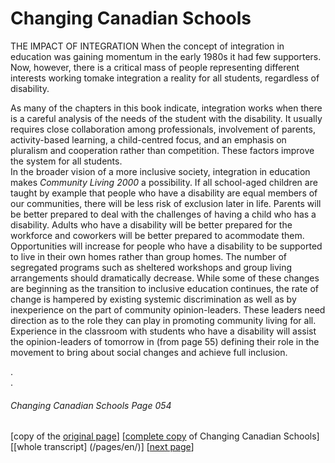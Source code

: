# Changing Canadian Schools

THE IMPACT OF INTEGRATION
When the concept of integration in education was gaining momentum in the early 1980s it had few supporters. Now, however, there is a critical mass of people representing different interests working tomake integration a reality for all students, regardless of disability.  

As many of the chapters in this book indicate, integration works when there is a careful analysis of the needs of the student with the disability. It usually requires close collaboration among professionals, involvement of parents, activity-based learning, a child-centred focus, and an emphasis on pluralism and cooperation rather than competition. These factors improve the system for all students.  
In the broader vision of a more inclusive society, integration in education makes *Community Living 2000* a possibility. If all school-aged children are taught by example that people who have a disability are equal members of our communities, there will be less risk of exclusion later in life. Parents will be better prepared to deal with the challenges of having a child who has a disability. Adults who have a disability will be better prepared for the workforce and coworkers will be better prepared to acommodate them.
Opportunities will increase for people who have a disability to be supported to live in their own homes rather than group homes. The number of segregated programs such as sheltered workshops and group living arrangements should dramatically decrease. While some of these changes are beginning as the transition to inclusive education continues, the rate of change is hampered by existing systemic discrimination as well as by inexperience on the part of community opinion-leaders. These leaders need direction as to the role they can play in promoting community living for all.
Experience in the classroom with students who have a disability will assist the opinion-leaders of tomorrow in (from page 55) defining their role in the movement to bring about social changes and achieve full inclusion.

.  
.  
###### Changing Canadian Schools Page 054

[copy of the [original page](/copies-from-original/CCS054.png)]
[[complete copy](/copies-from-original/BestCopy_Changing_Canadian_Schools_Perspectives_on_Disability_and_Inclusion.pdf) of Changing Canadian Schools]
[[whole transcript] (/pages/en/)]
[[next page](Changing_Canadian_Schools-055)]



